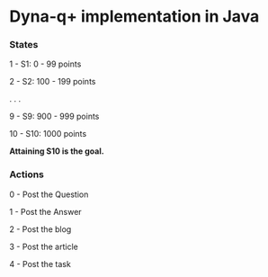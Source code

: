# Dyna-q+ implementation in Java

### States
1 -  S1: 0 - 99 points 

2 -  S2: 100 - 199 points 

.
.
.

9 -  S9: 900 - 999 points 

10 - S10: 1000 points 

**Attaining S10 is the goal.**

### Actions
0 - Post the Question 

1 - Post the Answer 

2 - Post the blog 

3 - Post the article 

4 - Post the task 
